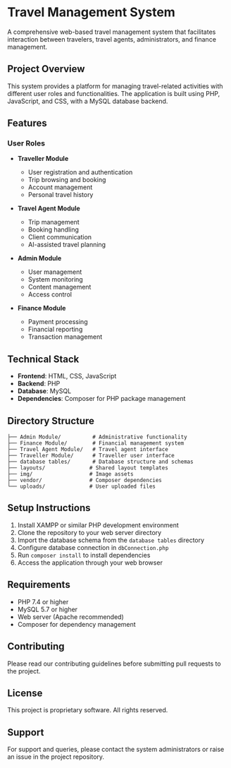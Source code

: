# Travel Management System

A comprehensive web-based travel management system that facilitates interaction between travelers, travel agents, administrators, and finance management.

## Project Overview

This system provides a platform for managing travel-related activities with different user roles and functionalities. The application is built using PHP, JavaScript, and CSS, with a MySQL database backend.

## Features

### User Roles

- **Traveller Module**
  - User registration and authentication
  - Trip browsing and booking
  - Account management
  - Personal travel history

- **Travel Agent Module**
  - Trip management
  - Booking handling
  - Client communication
  - AI-assisted travel planning

- **Admin Module**
  - User management
  - System monitoring
  - Content management
  - Access control

- **Finance Module**
  - Payment processing
  - Financial reporting
  - Transaction management

## Technical Stack

- **Frontend**: HTML, CSS, JavaScript
- **Backend**: PHP
- **Database**: MySQL
- **Dependencies**: Composer for PHP package management

## Directory Structure

```
├── Admin Module/          # Administrative functionality
├── Finance Module/        # Financial management system
├── Travel Agent Module/   # Travel agent interface
├── Traveller Module/      # Traveller user interface
├── database tables/       # Database structure and schemas
├── layouts/              # Shared layout templates
├── img/                  # Image assets
├── vendor/               # Composer dependencies
└── uploads/              # User uploaded files
```

## Setup Instructions

1. Install XAMPP or similar PHP development environment
2. Clone the repository to your web server directory
3. Import the database schema from the `database tables` directory
4. Configure database connection in `dbConnection.php`
5. Run `composer install` to install dependencies
6. Access the application through your web browser

## Requirements

- PHP 7.4 or higher
- MySQL 5.7 or higher
- Web server (Apache recommended)
- Composer for dependency management

## Contributing

Please read our contributing guidelines before submitting pull requests to the project.

## License

This project is proprietary software. All rights reserved.

## Support

For support and queries, please contact the system administrators or raise an issue in the project repository.
